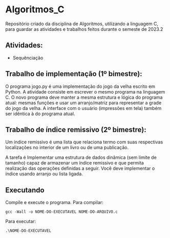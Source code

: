 # Algoritmos_C
Repositório criado da disciplina de Algoritmos, utilizando a linguagem C, para guardar as atividades e trabalhos feitos durante o semeste de 2023.2

## Atividades:
- Sequênciação

## Trabalho de implementação (1º bimestre):
O programa jogo.py é uma implementação do jogo da velha escrito em Python. A atividade consiste em escrever o mesmo programa na linguagem C. O novo programa deve manter a mesma estrutura e lógica do programa atual: mesmas funções e usar um arranjo/matriz para representar a grade do jogo da velha. A interface com o usuário (impressões em tela) também ser idêntica à do programa atual.

## Trabalho de  índice remissivo (2º bimestre):
Um índice remissivo é uma lista que relaciona termo com suas respectivas localizações no
interior de um livro ou de uma publicação.

A tarefa é Implementar uma estrutura de dados dinâmica (sem limite de tamanho) capaz de armazenar um índice remissivo e que permita realização das operações definidas a seguir. Você deve implementar o índice usando arranjo ou lista ligada.

## Executando
Compile e execute o programa. Para compilar:
```
gcc -Wall -o NOME-DO-EXECUTAVEL NOME-DO-ARQUIVO.c
```
Para executar:
```
.\NOME-DO-EXECUTAVEL
```
